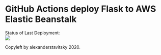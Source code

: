 # GitHub Actions deploy Flask to AWS Elastic Beanstalk

Status of Last Deployment:<br>
<img src="https://github.com/alexanderstavitsky/github-actions1/workflows/Jekyll site CI/badge.svg?branch=main"><br>


Copyleft by alexanderstavitsky 2020.
